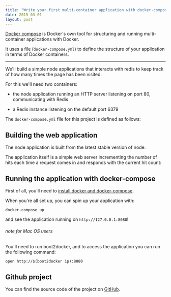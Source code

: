 ```yaml
---
title: "Write your first multi-container application with docker-compose"
date: 2015-03-01
layout: post
---
```


[Docker compose](https://docs.docker.com/compose/) is Docker's own tool for structuring and running multi-container applications with Docker.

It uses a file (`docker-compose.yml`) to define the structure of your application in terms of Docker containers.

---

We'll build a simple node applications that interacts with redis to keep track of how many times the page has been visited.

For this we'll need two containers:

- the node application running an HTTP server listening on port 80, communicating with Redis

- a Redis instance listening on the default port 6379

The `docker-compose.yml` file for this project is defined as follows:

<script src="http://gist-it.appspot.com/github/christian-fei/docker-compose-playground/blob/master/docker-compose.yml"></script>

## Building the web application

The node application is built from the latest stable version of node:

<script src="http://gist-it.appspot.com/github/christian-fei/docker-compose-playground/blob/master/Dockerfile"></script>

The application itself is a simple web server incrementing the number of hits each time a request comes in and responds with the current hit count:

<script src="http://gist-it.appspot.com/github/christian-fei/docker-compose-playground/blob/master/index.js"></script>

## Running the application with docker-compose

First of all, you'll need to [install docker and docker-compose](https://docs.docker.com/compose/install/).

When you're all set up, you can spin up your application with:

```
docker-compose up
```

and see the application running on `http://127.0.0.1:8080`!


###### note for Mac OS users

You'll need to run boot2docker, and to access the application you can run the following command:

```
open http://$(boot2docker ip):8080
```

## Github project

You can find the source code of the project on [GitHub](https://github.com/christian-fei/docker-compose-playground).
